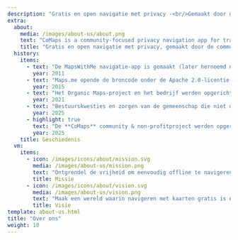 ```yaml
---
description: "Gratis en open navigatie met privacy -<br/>Gemaakt door de community"
extra:
  about:
    media: /images/about-us/about.png
    text: "CoMaps is a community-focused privacy navigation app for travelers - drivers, hikers, and cyclists. It uses the crowd-sourced OpenStreetMap data with contributors from all over the globe. It offers navigation with privacy - no identifying people and no data collection. CoMaps features can operate without an active internet connection for offline navigation at urban or distant locations, where cellular service is not available. CoMaps is an open-source project, and prioritizes community development."
    title: "Gratis en open navigatie met privacy, gemaakt door de community"
  history:
    items:
      - text: "De MapsWithMe navigatie-app is gemaakt (later hernoemd naar Maps.me)."
        year: 2011
      - text: "Maps.me opende de broncode onder de Apache 2.0-licentie."
        year: 2015
      - text: "Het Organic Maps-project en het bedrijf werden opgericht op basis van de Maps.me-broncode."
        year: 2021
      - text: "Bestuurskwesties en zorgen van de gemeenschap die niet door de aandeelhouders van het bedrijf werden aangepakt, vertraagden de ontwikkeling van Organic Maps gedurende maanden."
        year: 2025
      - highlight: true
        text: "De **CoMaps** community & non-profitproject werden opgericht door voormalige bijdragers aan Organic Maps, gebaseerd op de Organic Maps-broncode."
        year: 2025
    title: Geschiedenis
  vm:
    items:
      - icon: /images/icons/about/mission.svg
        media: /images/about-us/mission.png
        text: "Ontgrendel de vrijheid om eenvoudig offline te navigeren, met privacygerichte kaarten voor bestuurders, wandelaars en fietsers, ondersteund door de community."
        title: Missie
      - icon: /images/icons/about/vision.svg
        media: /images/about-us/vision.png
        text: "Maak een wereld waarin navigeren met kaarten gratis is en privacy de standaard."
        title: Visie
template: about-us.html
title: "Over ons"
weight: 10
---
```

